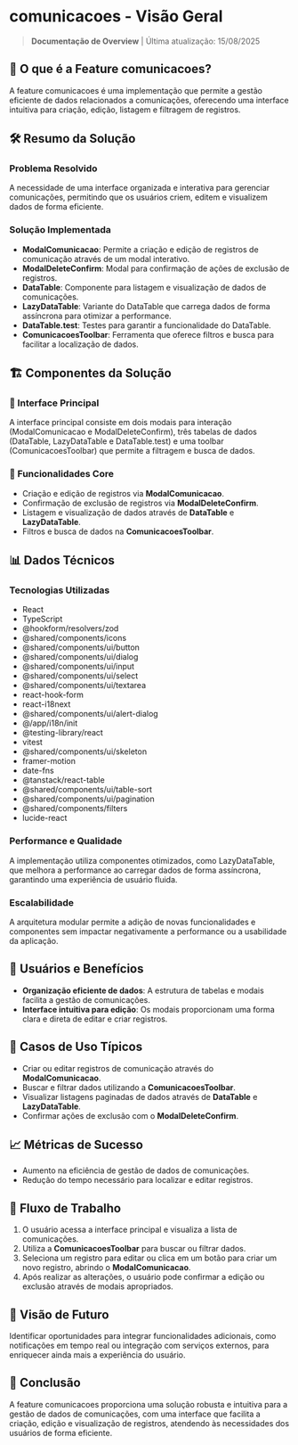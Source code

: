# comunicacoes - Visão Geral

> **Documentação de Overview** | Última atualização: 15/08/2025

## 🎯 O que é a Feature comunicacoes?

A feature comunicacoes é uma implementação que permite a gestão eficiente de dados relacionados a comunicações, oferecendo uma interface intuitiva para criação, edição, listagem e filtragem de registros.

## 🛠️ Resumo da Solução

### **Problema Resolvido**
A necessidade de uma interface organizada e interativa para gerenciar comunicações, permitindo que os usuários criem, editem e visualizem dados de forma eficiente.

### **Solução Implementada**
- **ModalComunicacao**: Permite a criação e edição de registros de comunicação através de um modal interativo.
- **ModalDeleteConfirm**: Modal para confirmação de ações de exclusão de registros.
- **DataTable**: Componente para listagem e visualização de dados de comunicações.
- **LazyDataTable**: Variante do DataTable que carrega dados de forma assíncrona para otimizar a performance.
- **DataTable.test**: Testes para garantir a funcionalidade do DataTable.
- **ComunicacoesToolbar**: Ferramenta que oferece filtros e busca para facilitar a localização de dados.

## 🏗️ Componentes da Solução

### **📱 Interface Principal**
A interface principal consiste em dois modais para interação (ModalComunicacao e ModalDeleteConfirm), três tabelas de dados (DataTable, LazyDataTable e DataTable.test) e uma toolbar (ComunicacoesToolbar) que permite a filtragem e busca de dados.

### **🔧 Funcionalidades Core**
- Criação e edição de registros via **ModalComunicacao**.
- Confirmação de exclusão de registros via **ModalDeleteConfirm**.
- Listagem e visualização de dados através de **DataTable** e **LazyDataTable**.
- Filtros e busca de dados na **ComunicacoesToolbar**.

## 📊 Dados Técnicos

### **Tecnologias Utilizadas**
- React
- TypeScript
- @hookform/resolvers/zod
- @shared/components/icons
- @shared/components/ui/button
- @shared/components/ui/dialog
- @shared/components/ui/input
- @shared/components/ui/select
- @shared/components/ui/textarea
- react-hook-form
- react-i18next
- @shared/components/ui/alert-dialog
- @/app/i18n/init
- @testing-library/react
- vitest
- @shared/components/ui/skeleton
- framer-motion
- date-fns
- @tanstack/react-table
- @shared/components/ui/table-sort
- @shared/components/ui/pagination
- @shared/components/filters
- lucide-react

### **Performance e Qualidade**
A implementação utiliza componentes otimizados, como LazyDataTable, que melhora a performance ao carregar dados de forma assíncrona, garantindo uma experiência de usuário fluida.

### **Escalabilidade**
A arquitetura modular permite a adição de novas funcionalidades e componentes sem impactar negativamente a performance ou a usabilidade da aplicação.

## 👥 Usuários e Benefícios
- **Organização eficiente de dados**: A estrutura de tabelas e modais facilita a gestão de comunicações.
- **Interface intuitiva para edição**: Os modais proporcionam uma forma clara e direta de editar e criar registros.

## 🎯 Casos de Uso Típicos
- Criar ou editar registros de comunicação através do **ModalComunicacao**.
- Buscar e filtrar dados utilizando a **ComunicacoesToolbar**.
- Visualizar listagens paginadas de dados através de **DataTable** e **LazyDataTable**.
- Confirmar ações de exclusão com o **ModalDeleteConfirm**.

## 📈 Métricas de Sucesso
- Aumento na eficiência de gestão de dados de comunicações.
- Redução do tempo necessário para localizar e editar registros.

## 🔄 Fluxo de Trabalho
1. O usuário acessa a interface principal e visualiza a lista de comunicações.
2. Utiliza a **ComunicacoesToolbar** para buscar ou filtrar dados.
3. Seleciona um registro para editar ou clica em um botão para criar um novo registro, abrindo o **ModalComunicacao**.
4. Após realizar as alterações, o usuário pode confirmar a edição ou exclusão através de modais apropriados.

## 🔮 Visão de Futuro
Identificar oportunidades para integrar funcionalidades adicionais, como notificações em tempo real ou integração com serviços externos, para enriquecer ainda mais a experiência do usuário.

## 🎯 Conclusão
A feature comunicacoes proporciona uma solução robusta e intuitiva para a gestão de dados de comunicações, com uma interface que facilita a criação, edição e visualização de registros, atendendo às necessidades dos usuários de forma eficiente.